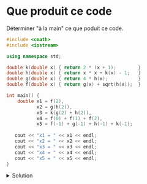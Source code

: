 # Que produit ce code

Déterminer "à la main" ce que poduit ce code.

~~~cpp
#include <cmath>
#include <iostream>

using namespace std;

double k(double x) { return 2 * (x + 1);        }
double h(double x) { return x * x + k(x) - 1;   }
double g(double x) { return 4 * h(x);           }
double f(double x) { return g(x) + sqrt(h(x));  }

int main() {
    double x1 = f(2),
           x2 = g(h(2)),
           x3 = k(g(2) + h(2)),
           x4 = f(0) + f(1) + f(2),
           x5 = f(-1) + g(-1) + h(-1) + k(-1);
       
   cout << "x1 = " << x1 << endl;
   cout << "x2 = " << x2 << endl;
   cout << "x3 = " << x3 << endl;
   cout << "x4 = " << x4 << endl;
   cout << "x5 = " << x5 << endl;
}
~~~

<details>
<summary>Solution</summary>

~~~
x1 = 39
x2 = 400
x3 = 92
x4 = 62
x5 = 0
~~~
</details>

